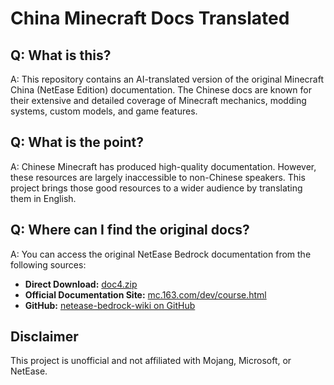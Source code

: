 # China Minecraft Docs Translated

## Q: What is this?

A: This repository contains an AI-translated version of the original Minecraft China (NetEase Edition) documentation. The Chinese docs are known for their extensive and detailed coverage of Minecraft mechanics, modding systems, custom models, and game features.

## Q: What is the point?

A: Chinese Minecraft has produced high-quality documentation. However, these resources are largely inaccessible to non-Chinese speakers. This project brings those good resources to a wider audience by translating them in English.

## Q: Where can I find the original docs?

A: You can access the original NetEase Bedrock documentation from the following sources:

- **Direct Download:** [doc4.zip](https://g79.gdl.netease.com/doc4.zip)  
- **Official Documentation Site:** [mc.163.com/dev/course.html](https://mc.163.com/dev/course.html)  
- **GitHub:** [netease-bedrock-wiki on GitHub](https://github.com/MCNeteaseDevs/netease-bedrock-wiki)

## Disclaimer

This project is unofficial and not affiliated with Mojang, Microsoft, or NetEase.
